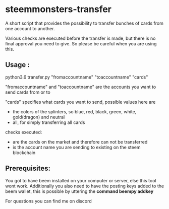 # steemmonsters-transfer
A short script that provides the possibility to transfer bunches of cards from one account to another.

Various checks are executed before the transfer is made, but there is no final approval you need to give. So please be careful when you are using this.

## Usage : 
python3.6 transfer.py "fromaccountname" "toaccountname" "cards"

"fromaccountname" and "toaccountname" are the accounts you want to send cards from or to

"cards" specifies what cards you want to send, possible values here are 

- the colors of the splinters, so blue, red, black, green, white, gold(dragon) and neutral
- all, for simply transferring all cards

checks executed:

- are the cards on the market and therefore can not be transferred
- is the account name you are sending to existing on the steem blockchain



## Prerequisites:

You got to have beem installed on your computer or server, else this tool wont work. Additionally you also need to have the posting keys added to the beem wallet, this is possible by uttering the **command beempy addkey**


For questions you can find me on discord

